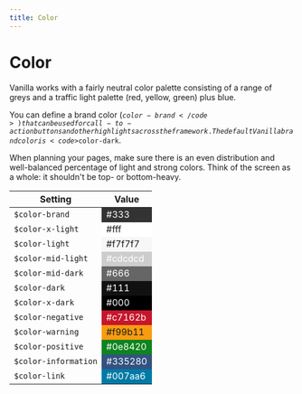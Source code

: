 ```yaml
---
title: Color
---
```


# Color

Vanilla works with a fairly neutral color palette consisting of a range of greys and a traffic light palette (red, yellow, green) plus blue.

You can define a brand color (<code>$color-brand</code>) that can be used for call-to-action buttons and other highlights across the framework. The default Vanilla brand color is <code>$color-dark</code>.

When planning your pages, make sure there is an even distribution and well-balanced percentage of light and strong colors. Think of the screen as a whole: it shouldn't be top- or bottom-heavy.

<div>
<table>
<thead>
<tr>
<th>Setting</th>
<th>Value</th>
</tr>
</thead>
<tbody>
<tr>
<td><code>$color-brand</code></td>
<td style="background-color: #333; color: #fff;">#333</td>
</tr>
<tr>
<td><code>$color-x-light</code></td>
<td style="background-color: #fff;">#fff</td>
</tr>
<tr>
<td><code>$color-light</code></td>
<td style="background-color: #f7f7f7;">#f7f7f7</td>
</tr>
<tr>
<td><code>$color-mid-light</code></td>
<td style="background-color: #cdcdcd; color: #fff;">#cdcdcd</td>
</tr>
<tr>
<td><code>$color-mid-dark</code></td>
<td style="background-color: #666; color: #fff;">#666</td>
</tr>
<tr>
<td><code>$color-dark</code></td>
<td style="background-color: #111; color: #fff;">#111</td>
</tr>
<tr>
<td><code>$color-x-dark</code></td>
<td style="background-color: #000; color: #fff;">#000</td>
</tr>
<tr>
<td><code>$color-negative</code></td>
<td style="background-color: #c7162b; color: #fff;">#c7162b</td>
</tr>
<tr>
<td><code>$color-warning</code></td>
<td style="background-color: #f99b11;">#f99b11</td>
</tr>
<tr>
<td><code>$color-positive</code></td>
<td style="background-color: #0e8420; color: #fff;">#0e8420</td>
</tr>
<tr>
<td><code>$color-information</code></td>
<td style="background-color: #335280; color: #fff;">#335280</td>
</tr>
<tr>
<td><code>$color-link</code></td>
<td style="background-color: #007aa6; color: #fff;">#007aa6</td>
</tr>
</tbody>
</table>

</div>
